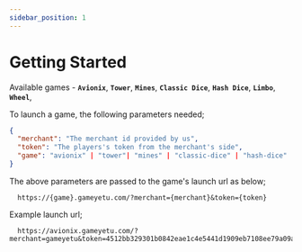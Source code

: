 ```yaml
---
sidebar_position: 1
---
```


# Getting Started

Available games - **`Avionix`**, **`Tower`**, **`Mines`**, **`Classic Dice`**, **`Hash Dice`**, **`Limbo`**, **`Wheel`**,

To launch a game, the following parameters needed;

```json
{
  "merchant": "The merchant id provided by us",
  "token": "The players's token from the merchant's side",
  "game": "avionix" | "tower"| "mines" | "classic-dice" | "hash-dice" | "limbo" | "wheel"
}
```

The above parameters are passed to the game's launch url as below;

```
  https://{game}.gameyetu.com/?merchant={merchant}&token={token}
```

Example launch url;

```
  https://avionix.gameyetu.com/?merchant=gameyetu&token=4512bb329301b0842eae1c4e5441d1909eb7108ee79a09a07f64ee86fa318e09
```
